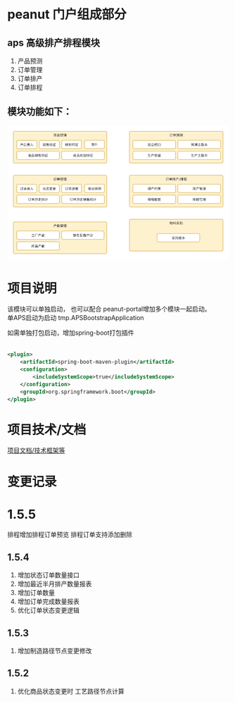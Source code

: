 # peanut 门户组成部分

## aps 高级排产排程模块

1. 产品预测
2. 订单管理
3. 订单排产
4. 订单排程

## 模块功能如下：

![aps_model.png](./doc/image/aps_model.png)

# 项目说明

该模块可以单独启动， 也可以配合 peanut-portal增加多个模块一起启动。  
单APS启动为启动 tmp.APSBootstrapApplication

如需单独打包启动，增加spring-boot打包插件

```xml

<plugin>
    <artifactId>spring-boot-maven-plugin</artifactId>
    <configuration>
        <includeSystemScope>true</includeSystemScope>
    </configuration>
    <groupId>org.springframework.boot</groupId>
</plugin>

```

# 项目技术/文档
[项目文档/技术框架等](https://gitee.com/slsplatform/aps-end/blob/master/README.md)


# 变更记录  

# 1.5.5
排程增加排程订单预览
排程订单支持添加删除

## 1.5.4
1. 增加状态订单数量接口
2. 增加最近半月排产数量报表
3. 增加订单数量
4. 增加订单完成数量报表
5. 优化订单状态变更逻辑

## 1.5.3
1. 增加制造路径节点变更修改

## 1.5.2
1. 优化商品状态变更时 工艺路径节点计算